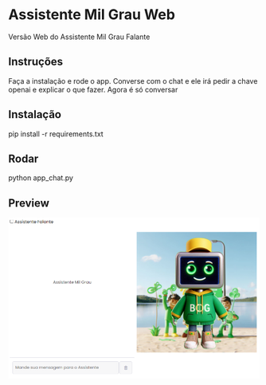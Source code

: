 # Assistente Mil Grau Web
Versão Web do Assistente Mil Grau Falante

## Instruções
Faça a instalação e rode o app.
Converse com o chat e ele irá pedir a chave openai e explicar o que fazer.
Agora é só conversar

## Instalação
pip install -r requirements.txt

## Rodar
python app_chat.py

## Preview
![alt text](https://github.com/inteligenciamilgrau/assistentemilgrauweb/blob/main/static/img/chat.png?raw=true)

